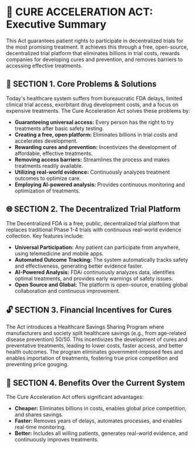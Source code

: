 # 💖 CURE ACCELERATION ACT: Executive Summary

This Act guarantees patient rights to participate in decentralized trials for the most promising treatment. It achieves
this through a free, open-source, decentralized trial platform that eliminates billions in trial costs, rewards
companies for developing cures and prevention, and removes barriers to accessing effective treatments.

## 📜 SECTION 1. Core Problems & Solutions

Today's healthcare system suffers from bureaucratic FDA delays, limited clinical trial access, exorbitant drug
development costs, and a focus on expensive treatments. The Cure Acceleration Act solves these problems by:

* **Guaranteeing universal access:** Every person has the right to try treatments after basic safety testing.
* **Creating a free, open platform:** Eliminates billions in trial costs and accelerates development.
* **Rewarding cures and prevention:** Incentivizes the development of affordable, effective treatments.
* **Removing access barriers:** Streamlines the process and makes treatments readily available.
* **Utilizing real-world evidence:**  Continuously analyzes treatment outcomes to optimize care.
* **Employing AI-powered analysis:**  Provides continuous monitoring and optimization of treatments.

## 🌐 SECTION 2. The Decentralized Trial Platform

The Decentralized FDA is a free, public, decentralized trial platform that replaces traditional Phase 1-4 trials with
continuous real-world evidence collection. Key features include:

* **Universal Participation:**  Any patient can participate from anywhere, using telemedicine and mobile apps.
* **Automated Outcome Tracking:**  The system automatically tracks safety and effectiveness, generating better evidence
  faster.
* **AI-Powered Analysis:**  FDAi continuously analyzes data, identifies optimal treatments, and provides early warnings
  of safety issues.
* **Open Source and Global:**  The platform is open-source, enabling global collaboration and continuous improvement.

## 🔓 SECTION 3. Financial Incentives for Cures

The Act introduces a Healthcare Savings Sharing Program where manufacturers and society split healthcare savings (e.g.,
from age-related disease prevention) 50/50. This incentivizes the development of cures and preventative treatments,
leading to lower costs, faster access, and better health outcomes. The program eliminates government-imposed fees and
enables importation of treatments, fostering true price competition and preventing price gouging.

## 🌟 SECTION 4. Benefits Over the Current System

The Cure Acceleration Act offers significant advantages:

* **Cheaper:** Eliminates billions in costs, enables global price competition, and shares savings.
* **Faster:** Removes years of delays, automates processes, and enables real-time monitoring.
* **Better:** Includes all willing patients, generates real-world evidence, and continuously improves treatments.

